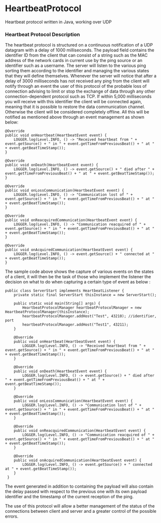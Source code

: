 # HeartbeatProtocol
Heartbeat protocol written in Java, working over UDP


### Heartbeat Protocol Description
The heartbeat protocol is structured on a continuous notification of a UDP datagram with a delay of 1000 milliseconds. The payload field contains the identifier ID from the client that can consist of a string such as the MAC address of the network cards in current use by the ping source or an identifier such as a username.
The server will listen to the various ping sorting them according to the identifier and managing the various states that they will define themselves.
Whenever the server will notice that after a delay of 3000 milliseconds has not received any ping from the client will notify through an event the user of this protocol of the
probable loss of connection advising to limit or stop the exchange of data through any other connection-dependent protocol such as TCP.
If within 5,000 milliseconds you will receive with this identifier the client will be connected again, meaning that it is possible to restore the data communication channel.
Otherwise the client will be considered completely offline.
All this will be notified as mentioned above through an event management as shown below:
 
 
 
    @Override
    public void onHeartbeat(HeartbeatEvent event) {
        LOGGER.log(Level.INFO, () -> "Received heartbeat from " + event.getSource() + " in " + event.getTimeFromPreviousBeat() + " at " + event.getBeatTimeStamp());
    }

    @Override
    public void onDeath(HeartbeatEvent event) {
        LOGGER.log(Level.INFO, () -> event.getSource() + " died after " + event.getTimeFromPreviousBeat() + " at " + event.getBeatTimeStamp());
    }

    @Override
    public void onLossCommunication(HeartbeatEvent event) {
        LOGGER.log(Level.INFO, () -> "Communication lost of " + event.getSource() + " in " + event.getTimeFromPreviousBeat() + " at " + event.getBeatTimeStamp());
    }

    @Override
    public void onReacquiredCommunication(HeartbeatEvent event) {
        LOGGER.log(Level.INFO, () -> "Communication reacquired of " + event.getSource() + " in " + event.getTimeFromPreviousBeat() + " at " + event.getBeatTimeStamp());
    }

    @Override
    public void onAcquiredCommunication(HeartbeatEvent event) {
        LOGGER.log(Level.INFO, () -> event.getSource() + " connected at " + event.getBeatTimeStamp());
    }
     
 The sample code above shows the capture of various events on the states of a client, it will then be the task of those who implement the listener the decision on what to do when capturing a certain type of event as below :
    
    public class ServerStart implements HeartbeatListener {
        private static final ServerStart thisInstance = new ServerStart();
        
        public static void main(String[] args) {
            HeartbeatProtocolManager heartbeatProtocolManager = new HeartbeatProtocolManager(thisInstance);
            heartbeatProtocolManager.addHost("Test", 43210); //identifier, port
            heartbeatProtocolManager.addHost("Test1", 43211);
        }
        
        @Override
        public void onHeartbeat(HeartbeatEvent event) {
            LOGGER.log(Level.INFO, () -> "Received heartbeat from " + event.getSource() + " in " + event.getTimeFromPreviousBeat() + " at " + event.getBeatTimeStamp());
        }

        @Override
        public void onDeath(HeartbeatEvent event) {
            LOGGER.log(Level.INFO, () -> event.getSource() + " died after " + event.getTimeFromPreviousBeat() + " at " + event.getBeatTimeStamp());
        }

        @Override
        public void onLossCommunication(HeartbeatEvent event) {
            LOGGER.log(Level.INFO, () -> "Communication lost of " + event.getSource() + " in " + event.getTimeFromPreviousBeat() + " at " + event.getBeatTimeStamp());
        }

        @Override
        public void onReacquiredCommunication(HeartbeatEvent event) {
            LOGGER.log(Level.INFO, () -> "Communication reacquired of " + event.getSource() + " in " + event.getTimeFromPreviousBeat() + " at " + event.getBeatTimeStamp());
        }

        @Override
        public void onAcquiredCommunication(HeartbeatEvent event) {
            LOGGER.log(Level.INFO, () -> event.getSource() + " connected at " + event.getBeatTimeStamp());
        }        
     }
  
  
The event generated in addition to containing the payload will also contain the delay passed with respect to the previous one with its own payload identifier and the timestamp of the current reception of the ping.
  
The use of this protocol will allow a better management of the status of the connections between client and server and a greater control of the possible errors.
